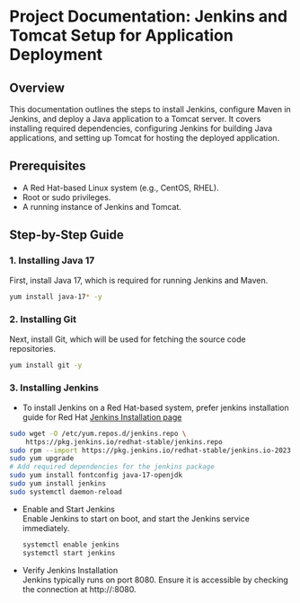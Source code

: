 # Project Documentation: Jenkins and Tomcat Setup for Application Deployment

## Overview
This documentation outlines the steps to install Jenkins, configure Maven in Jenkins, and deploy a Java application to a Tomcat server. It covers installing required dependencies, configuring Jenkins for building Java applications, and setting up Tomcat for hosting the deployed application.

## Prerequisites
- A Red Hat-based Linux system (e.g., CentOS, RHEL).
- Root or sudo privileges.
- A running instance of Jenkins and Tomcat.

## Step-by-Step Guide

### 1. Installing Java 17
First, install Java 17, which is required for running Jenkins and Maven.

```bash
yum install java-17* -y
```

### 2. Installing Git
Next, install Git, which will be used for fetching the source code repositories.
```bash
yum install git -y
```

### 3. Installing Jenkins
- To install Jenkins on a Red Hat-based system, prefer jenkins installation guide for Red Hat [Jenkins Installation page](https://www.jenkins.io/doc/book/installing/linux/#long-term-support-release-3)
```bash
sudo wget -O /etc/yum.repos.d/jenkins.repo \
    https://pkg.jenkins.io/redhat-stable/jenkins.repo
sudo rpm --import https://pkg.jenkins.io/redhat-stable/jenkins.io-2023.key
sudo yum upgrade
# Add required dependencies for the jenkins package
sudo yum install fontconfig java-17-openjdk
sudo yum install jenkins
sudo systemctl daemon-reload
```
- Enable and Start Jenkins<br>
  Enable Jenkins to start on boot, and start the Jenkins service immediately.
  ```bash
  systemctl enable jenkins
  systemctl start jenkins
  ```
- Verify Jenkins Installation<br>
  Jenkins typically runs on port 8080. Ensure it is accessible by checking the connection at http://<your-server-ip>:8080.

